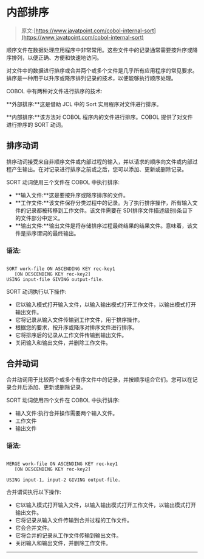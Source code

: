 # 内部排序

> 原文:[https://www.javatpoint.com/cobol-internal-sort](https://www.javatpoint.com/cobol-internal-sort)

顺序文件在数据处理应用程序中非常常用。这些文件中的记录通常需要按升序或降序排列，以便正确、方便和快速地访问。

对文件中的数据进行排序或合并两个或多个文件是几乎所有应用程序的常见要求。排序是一种用于以升序或降序排列记录的技术，以便能够执行顺序处理。

COBOL 中有两种对文件进行排序的技术:

**外部排序:**这是借助 JCL 中的 Sort 实用程序对文件进行排序。

**内部排序:**该方法对 COBOL 程序内的文件进行排序。COBOL 提供了对文件进行排序的 SORT 动词。

## 排序动词

排序动词接受来自非顺序文件或内部过程的输入，并以请求的顺序向文件或内部过程产生输出。在对记录进行排序之前或之后，您可以添加、更新或删除记录。

SORT 动词使用三个文件在 COBOL 中执行排序:

*   **输入文件:**这是要按升序或降序排序的文件。
*   **工作文件:**该文件保存分类过程中的记录。为了执行排序操作，所有输入文件的记录都被转移到工作文件。该文件需要在 SD(排序文件描述级别)条目下的文件部分中定义。
*   **输出文件:**输出文件是将存储排序过程最终结果的结果文件。意味着，该文件是排序谓词的最终输出。

### 语法:

```

SORT work-file ON ASCENDING KEY rec-key1
   [ON DESCENDING KEY rec-key2]
USING input-file GIVING output-file.

```

SORT 动词执行以下操作:

*   它以输入模式打开输入文件，以输入输出模式打开工作文件，以输出模式打开输出文件。
*   它将记录从输入文件传输到工作文件，用于排序操作。
*   根据您的要求，按升序或降序对排序文件进行排序。
*   它将排序后的记录从工作文件传输到输出文件。
*   关闭输入和输出文件，并删除工作文件。

## 合并动词

合并动词用于比较两个或多个有序文件中的记录，并按顺序组合它们。您可以在记录合并后添加、更新或删除记录。

SORT 动词使用四个文件在 COBOL 中执行排序:

*   输入文件:执行合并操作需要两个输入文件。
*   工作文件
*   输出文件

### 语法:

```

MERGE work-file ON ASCENDING KEY rec-key1
   [ON DESCENDING KEY rec-key2]

USING input-1, input-2 GIVING output-file.

```

合并谓词执行以下操作:

*   它以输入模式打开输入文件，以输入输出模式打开工作文件，以输出模式打开输出文件。
*   它将记录从输入文件传输到合并过程的工作文件。
*   它会合并文件。
*   它将合并的记录从工作文件传输到输出文件。
*   关闭输入和输出文件，并删除工作文件。

* * *